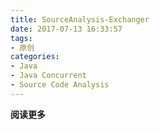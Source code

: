 ```yaml
---
title: SourceAnalysis-Exchanger
date: 2017-07-13 16:33:57
tags: 
- 原创
categories: 
- Java
- Java Concurrent
- Source Code Analysis
---
```


**阅读更多**

<!--more-->

